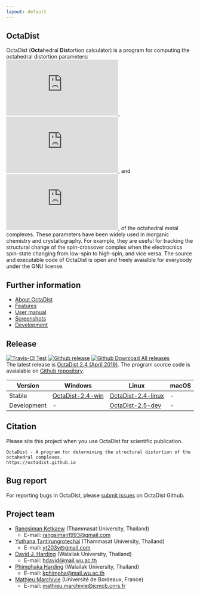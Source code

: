 ```yaml
---
layout: default
---
```


## OctaDist
OctaDist (**Octa**hedral **Dist**ortion calculator) is a program for computing the octahedral distortion parameters: ![](https://latex.codecogs.com/svg.Latex?%5CDelta), ![](https://latex.codecogs.com/svg.Latex?%5CSigma), and ![](https://latex.codecogs.com/svg.Latex?%5CTheta), of the octahedral metal complexes. These parameters have been widely used in inorganic chemistry and crystallography. For example, they are useful for tracking the structural change of the spin-crossover complex when the electrocnics spin-state changing from low-spin to high-spin, and vice versa. The source and executable code of OctaDist is open and freely avaialble for everybody under the GNU license.

## Further information
- [About OctaDist](./about.md) <br/>
- [Features](./features.md) <br/>
- [User manual](./manual.md) <br/>
- [Screenshots](./screenshots.md)
- [Development](./development.md)

## Release
[![Travis-CI Test](https://img.shields.io/travis/OctaDist/OctaDist/master.svg
)](https://travis-ci.org/OctaDist/OctaDist)
[![Github release](https://img.shields.io/github/release/OctaDist/octadist.svg
)](https://github.com/OctaDist/OctaDist/releases)
[![Github Download All releases](https://img.shields.io/github/downloads/OctaDist/octadist/total.svg)](https://github.com/OctaDist/OctaDist/releases)
<br/>
The latest release is [OctaDist 2.4 (April 2019)](https://github.com/OctaDist/OctaDist/releases/latest). The program source code is avaialable on [Github repository](https://github.com/OctaDist/OctaDist).

|Version| Windows | Linux | macOS |
|-------|---------|-------|-------|
|Stable | [OctaDist-2.4-win](https://github.com/OctaDist/OctaDist/releases/download/v.2.4/OctaDist-2.4-Win-x86-64.exe) | [OctaDist-2.4-linux](https://github.com/OctaDist/OctaDist/releases/download/v.2.4/OctaDist-2.4-Linux-x86-64.tar.gz) | - |
|Development| - | [OctaDist-2.5-dev](https://github.com/OctaDist/OctaDist/archive/octadist-2.5.zip) | - |

## Citation
Please site this project when you use OctaDist for scientific publication.

```
OctaDist - A program for determining the structural distortion of the octahedral complexes.
https://octadist.github.io
```

## Bug report
For reporting bugs in OctaDist, please [submit issues](https://github.com/OctaDist/OctaDist/issues) on OctaDist Github.

## Project team
- [Rangsiman Ketkaew](https://sites.google.com/site/rangsiman1993) (Thammasat University, Thailand) 
  - E-mail: rangsiman1993@gmail.com
- [Yuthana Tantirungrotechai](https://sites.google.com/site/compchem403/people/faculty/yuthana) (Thammasat University, Thailand)
  - E-mail: yt203y@gmail.com
- [David J. Harding](https://www.funtechwu.com/david-j-harding) (Walailak University, Thailand)
  - E-mail: hdavid@mail.wu.ac.th
- [Phimphaka Harding](https://www.funtechwu.com/phimphaka-harding) (Walailak University, Thailand)
  - E-mail: kphimpha@mail.wu.ac.th
- [Mathieu Marchivie](http://www.icmcb-bordeaux.cnrs.fr/spip.php?article562&lang=fr) (Université de Bordeaux, France)
  - E-mail: mathieu.marchivie@icmcb.cnrs.fr
  
